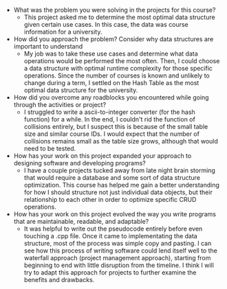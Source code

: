 - What was the problem you were solving in the projects for this course?
  - This project asked me to determine the most optimal data structure given certain use cases. In this case, the data was course information for a university. 
- How did you approach the problem? Consider why data structures are important to understand
  - My job was to take these use cases and determine what data operations would be performed the most often. Then, I could choose a data structure with optimal runtime complexity for those specific operations. Since the number of courses is known and unlikely to change during a term, I settled on the Hash Table as the most optimal data structure for the university.
- How did you overcome any roadblocks you encountered while going through the activities or project?
  - I struggled to write a ascii-to-integer converter (for the hash function) for a while. In the end, I couldn't rid the function of collisions entirely, but I suspect this is because of the small table size and similar course IDs. I would expect that the number of collisions remains small as the table size grows, although that would need to be tested.
- How has your work on this project expanded your approach to designing software and developing programs?
  - I have a couple projects tucked away from late night brain storming that would require a database and some sort of data structure optimization. This course has helped me gain a better understanding for how I should structure not just individual data objects, but their relationship to each other in order to optimize specific CRUD operations.
- How has your work on this project evolved the way you write programs that are maintainable, readable, and adaptable?
  - It was helpful to write out the pseudocode entirely before even touching a .cpp file. Once it came to implementating the data structure, most of the process was simple copy and pasting. I can see how this process of writing software could lend itself well to the waterfall approach (project management approach), starting from beginning to end with little disruption from the timeline. I think I will try to adapt this approach for projects to further examine the benefits and drawbacks.
